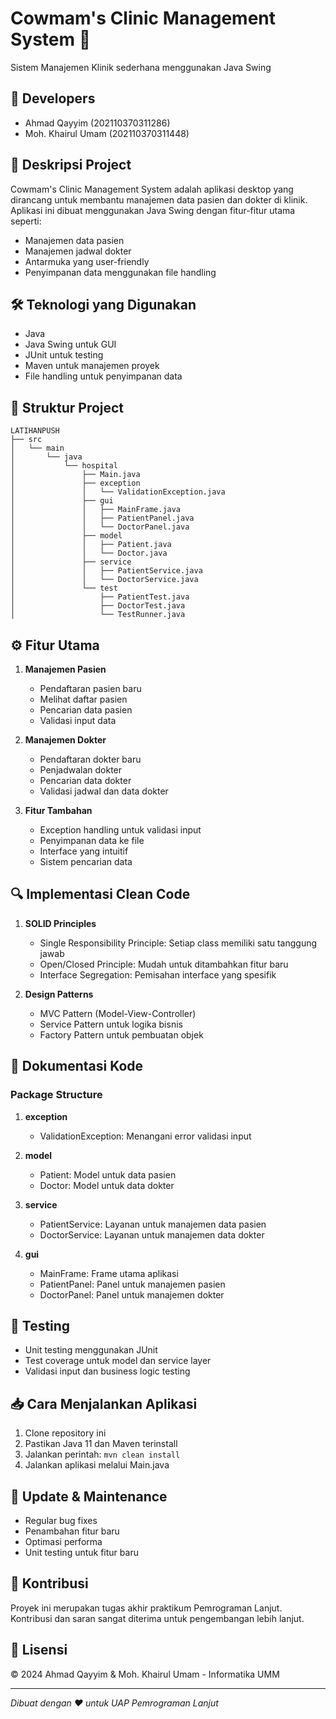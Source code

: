 # Cowmam's Clinic Management System 🏥
Sistem Manajemen Klinik sederhana menggunakan Java Swing

## 👥 Developers
- Ahmad Qayyim (202110370311286)
- Moh. Khairul Umam (202110370311448)

## 📝 Deskripsi Project
Cowmam's Clinic Management System adalah aplikasi desktop yang dirancang untuk membantu manajemen data pasien dan dokter di klinik. Aplikasi ini dibuat menggunakan Java Swing dengan fitur-fitur utama seperti:
- Manajemen data pasien
- Manajemen jadwal dokter
- Antarmuka yang user-friendly
- Penyimpanan data menggunakan file handling

## 🛠️ Teknologi yang Digunakan
- Java
- Java Swing untuk GUI
- JUnit untuk testing
- Maven untuk manajemen proyek
- File handling untuk penyimpanan data

## 📁 Struktur Project
```
LATIHANPUSH
├── src
│   └── main
│       └── java
│           └── hospital
│               ├── Main.java
│               ├── exception
│               │   └── ValidationException.java
│               ├── gui
│               │   ├── MainFrame.java
│               │   ├── PatientPanel.java
│               │   └── DoctorPanel.java
│               ├── model
│               │   ├── Patient.java
│               │   └── Doctor.java
│               ├── service
│               │   ├── PatientService.java
│               │   └── DoctorService.java
│               └── test
│                   ├── PatientTest.java
│                   ├── DoctorTest.java
│                   └── TestRunner.java
```
## ⚙️ Fitur Utama
1. **Manajemen Pasien**
   - Pendaftaran pasien baru
   - Melihat daftar pasien
   - Pencarian data pasien
   - Validasi input data

2. **Manajemen Dokter**
   - Pendaftaran dokter baru
   - Penjadwalan dokter
   - Pencarian data dokter
   - Validasi jadwal dan data dokter

3. **Fitur Tambahan**
   - Exception handling untuk validasi input
   - Penyimpanan data ke file
   - Interface yang intuitif
   - Sistem pencarian data

## 🔍 Implementasi Clean Code
1. **SOLID Principles**
   - Single Responsibility Principle: Setiap class memiliki satu tanggung jawab
   - Open/Closed Principle: Mudah untuk ditambahkan fitur baru
   - Interface Segregation: Pemisahan interface yang spesifik

2. **Design Patterns**
   - MVC Pattern (Model-View-Controller)
   - Service Pattern untuk logika bisnis
   - Factory Pattern untuk pembuatan objek

## 📝 Dokumentasi Kode
### Package Structure
1. **exception**
   - ValidationException: Menangani error validasi input

2. **model**
   - Patient: Model untuk data pasien
   - Doctor: Model untuk data dokter

3. **service**
   - PatientService: Layanan untuk manajemen data pasien
   - DoctorService: Layanan untuk manajemen data dokter

4. **gui**
   - MainFrame: Frame utama aplikasi
   - PatientPanel: Panel untuk manajemen pasien
   - DoctorPanel: Panel untuk manajemen dokter

## 🧪 Testing
- Unit testing menggunakan JUnit
- Test coverage untuk model dan service layer
- Validasi input dan business logic testing

## 📥 Cara Menjalankan Aplikasi
1. Clone repository ini
2. Pastikan Java 11 dan Maven terinstall
3. Jalankan perintah: `mvn clean install`
4. Jalankan aplikasi melalui Main.java

## 🔄 Update & Maintenance
- Regular bug fixes
- Penambahan fitur baru
- Optimasi performa
- Unit testing untuk fitur baru

## 🤝 Kontribusi
Proyek ini merupakan tugas akhir praktikum Pemrograman Lanjut. Kontribusi dan saran sangat diterima untuk pengembangan lebih lanjut.

## 📄 Lisensi
© 2024 Ahmad Qayyim & Moh. Khairul Umam - Informatika UMM

---
*Dibuat dengan ❤️ untuk UAP Pemrograman Lanjut*